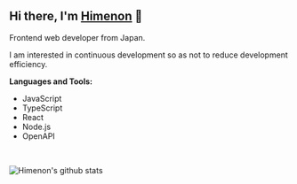 ## Hi there, I'm [Himenon](https://himenon.github.io/) 👋

Frontend web developer from Japan.

I am interested in continuous development so as not to reduce development efficiency.

**Languages and Tools:**

- JavaScript
- TypeScript
- React
- Node.js
- OpenAPI

<br/>

![Himenon's github stats](https://github-readme-stats.vercel.app/api?username=Himenon&bg_color=30,e96443,904e95&title_color=fff&text_color=fff&hide=contribs&cache_seconds=1800)

